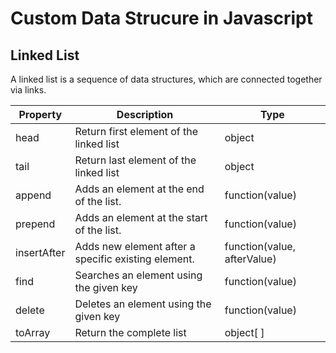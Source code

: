 # Custom Data Strucure in Javascript

## Linked List

A linked list is a sequence of data structures, which are connected together via links.

| Property    | Description                                         | Type                        |
| ----------- | --------------------------------------------------- | --------------------------- |
| head        | Return first element of the linked list             | object                      |
| tail        | Return last element of the linked list              | object                      |
| append      | Adds an element at the end of the list.             | function(value)             |
| prepend     | Adds an element at the start of the list.           | function(value)             |
| insertAfter | Adds new element after a specific existing element. | function(value, afterValue) |
| find        | Searches an element using the given key             | function(value)             |
| delete      | Deletes an element using the given key              | function(value)             |
| toArray     | Return the complete list                            | object[ ]                   |
